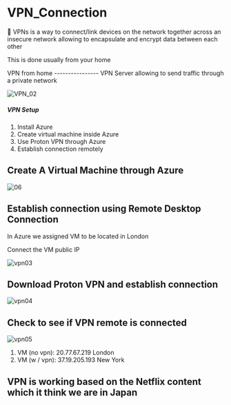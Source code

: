 # VPN_Connection

<p>🛜 VPNs is a way to connect/link devices on the network together across an insecure network allowing to encapsulate and encrypt data between each other</p>
<p>This is done usually from your home</p>
<p>VPN from home ---------------- VPN Server allowing to send traffic through a private network</p>

![VPN_02](https://github.com/Keepcodingjoni619/VPN_Connection/assets/82996237/96e89afc-6699-4981-82c7-e6c3d3a42d9a)

<h5>VPN Setup</h5>
<ol>
  <li>Install Azure</li>
  <li>Create virtual machine inside Azure</li>
  <li>Use Proton VPN through Azure</li>
  <li>Establish connection remotely</li>
</ol>

<h2>Create A Virtual Machine through Azure</h2>

![06](https://github.com/Keepcodingjoni619/VPN_Connection/assets/82996237/1bc7eca7-7514-4c94-82d8-64e482d1dc95)

<h2>Establish connection using Remote Desktop Connection</h2>
<p>In Azure we assigned VM to be located in London</p>
<p>Connect the VM public IP</p>

![vpn03](https://github.com/Keepcodingjoni619/VPN_Connection/assets/82996237/084a4d25-ea07-44a9-bf5d-05ec03b30b65)

<h2>Download Proton VPN and establish connection</h2>

![vpn04](https://github.com/Keepcodingjoni619/VPN_Connection/assets/82996237/b3ed66d1-6937-4283-be9b-16b6c659d284)

<h2>Check to see if VPN remote is connected</h2>

![vpn05](https://github.com/Keepcodingjoni619/VPN_Connection/assets/82996237/7679bcd5-c9db-49e3-95db-e45c4588e57e)

<ol>
  <li>VM (no vpn): 20.77.67.219 London</li>
  <li>VM (w / vpn): 37.19.205.193 New York</li>
</ol>

<h2>VPN is working based on the Netflix content which it think we are in Japan</h2>
